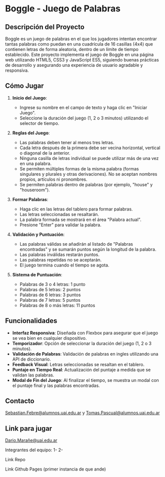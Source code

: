 # Boggle - Juego de Palabras

## Descripción del Proyecto

Boggle es un juego de palabras en el que los jugadores intentan encontrar tantas palabras como puedan en una cuadrícula de 16 casillas (4x4) que contienen letras de forma aleatoria, dentro de un límite de tiempo establecido. Este proyecto implementa el juego de Boggle en una página web utilizando HTML5, CSS3 y JavaScript ES5, siguiendo buenas prácticas de desarrollo y asegurando una experiencia de usuario agradable y responsiva.

## Cómo Jugar

1. **Inicio del Juego**:
   - Ingrese su nombre en el campo de texto y haga clic en "Iniciar Juego".
   - Seleccione la duración del juego (1, 2 o 3 minutos) utilizando el selector de tiempo.

2. **Reglas del Juego**:
   - Las palabras deben tener al menos tres letras.
   - Cada letra después de la primera debe ser vecina horizontal, vertical o diagonal de la anterior.
   - Ninguna casilla de letras individual se puede utilizar más de una vez en una palabra.
   - Se permiten múltiples formas de la misma palabra (formas singulares y plurales y otras derivaciones). No se aceptan nombres propios, artículos ni pronombres.
   - Se permiten palabras dentro de palabras (por ejemplo, "house" y "houseroom").

3. **Formar Palabras**:
   - Haga clic en las letras del tablero para formar palabras.
   - Las letras seleccionadas se resaltarán.
   - La palabra formada se mostrará en el área "Palabra actual".
   - Presione "Enter" para validar la palabra.

4. **Validación y Puntuación**:
   - Las palabras válidas se añadirán al listado de "Palabras encontradas" y se sumarán puntos según la longitud de la palabra.
   - Las palabras inválidas restarán puntos.
   - Las palabras repetidas no se aceptarán.
   - El juego termina cuando el tiempo se agota.

5. **Sistema de Puntuación**:
   - Palabras de 3 o 4 letras: 1 punto
   - Palabras de 5 letras: 2 puntos
   - Palabras de 6 letras: 3 puntos
   - Palabras de 7 letras: 5 puntos
   - Palabras de 8 o más letras: 11 puntos

## Funcionalidades

- **Interfaz Responsiva**: Diseñada con Flexbox para asegurar que el juego se vea bien en cualquier dispositivo.
- **Temporizador**: Opción de seleccionar la duración del juego (1, 2 o 3 minutos).
- **Validación de Palabras**: Validación de palabras en ingles utilizando una API de diccionario.
- **Feedback Visual**: Letras seleccionadas se resaltan en el tablero.
- **Puntaje en Tiempo Real**: Actualización del puntaje a medida que se validan las palabras.
- **Modal de Fin del Juego**: Al finalizar el tiempo, se muestra un modal con el puntaje final y las palabras encontradas.

## Contacto

Sebastian.Febre@alumnos.uai.edu.ar y Tomas.Pascual@alumnos.uai.edu.ar

## Link para jugar

Dario.Marañe@uai.edu.ar

Integrantes del equipo:
 1- 
 2-

Link Repo

Link Github Pages (primer instancia de que ande)

